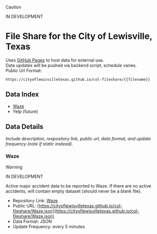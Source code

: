 > [!CAUTION]
> IN DEVELOPMENT

# File Share for the City of Lewisville, Texas
Uses [GitHub Pages](https://github.com/) to host data for external use.<br/>
Data updates will be pushed via backend script, schedule varies.<br/>
Public Url Format:
```
https://cityoflewisvilletexas.github.io/col-fileshare/{{filename}}
```

## Data Index
- [Waze](#Waze)
- Yelp (future)

## Data Details
_Include description, respository link, public url, data format, and update frequency (note if static instead)._

### Waze
> [!WARNING]
> IN DEVELOPMENT

Active major accident data to be reported to Waze. If there are no active accidents, will contain empty dataset (should never be a blank file).

- Repository Link: [Waze](Waze.json)<br/>
- Public URL: [https://cityoflewisvilletexas.github.io/col-fileshare/Waze.json](https://cityoflewisvilletexas.github.io/col-fileshare/Waze.json)<br/>
- Data Format: JSON<br/>
- Update Frequency: every 5 minutes
